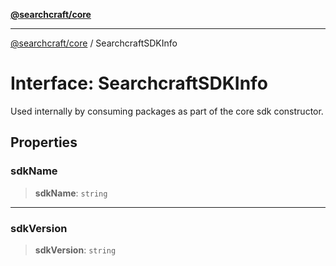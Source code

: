 [**@searchcraft/core**](/reference/sdk/core/README.md)

***

[@searchcraft/core](/reference/sdk/core/globals.md) / SearchcraftSDKInfo

# Interface: SearchcraftSDKInfo

Used internally by consuming packages as part of the core sdk constructor.

## Properties

### sdkName

> **sdkName**: `string`

***

### sdkVersion

> **sdkVersion**: `string`
